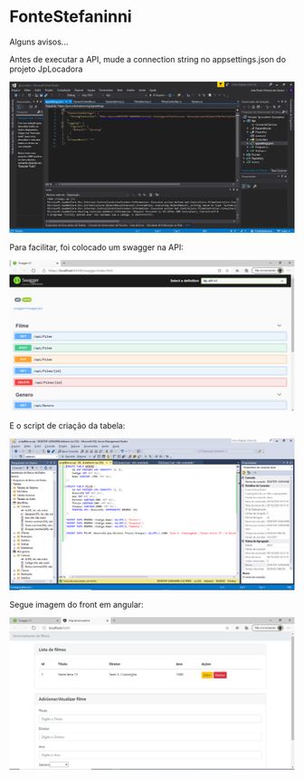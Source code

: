 # FonteStefaninni

Alguns avisos...

Antes de executar a API, mude a connection string no appsettings.json do projeto JpLocadora

![alt text](https://github.com/jaosantos/FonteStefaninni/blob/main/imagensReadme/ConnectionString.PNG)


Para facilitar, foi colocado um swagger na API:

![](/imagensReadme/swagger.png?raw=true "Optional Title")

E o script de criação da tabela:

![](/imagensReadme/scriptbanco.png?raw=true "Optional Title")

Segue imagem do front em angular:

![](/imagensReadme/front.png?raw=true "Optional Title")
 
